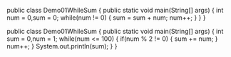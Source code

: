 
public class Demo01WhileSum { 
	public static void main(String[] args) {
		int num = 0,sum = 0;
		while(num != 0) {
			sum = sum + num;
			num++;
		}
	}
}

public class Demo01WhileSum {
	public static void main(String[] args) {
		int sum = 0,num = 1;
		while(num <= 100) {
			if(num % 2 != 0) {
				sum += num;
			}
			num++;
		}
		System.out.println(sum);
	}
}

